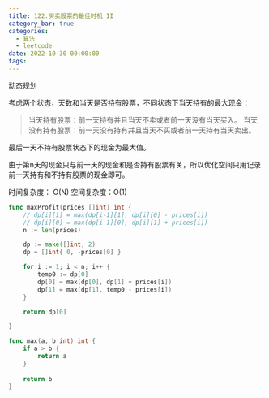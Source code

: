 ```yaml
---
title: 122.买卖股票的最佳时机 II
category_bar: true
categories:
  - 算法
  - leetcode
date: 2022-10-30 00:00:00
tags:
---
```


动态规划

考虑两个状态，天数和当天是否持有股票，不同状态下当天持有的最大现金：

> 当天持有股票：前一天持有并且当天不卖或者前一天没有当天买入。
   当天没有持有股票：前一天没有持有并且当天不买或者前一天持有当天卖出。

最后一天不持有股票状态下的现金为最大值。

由于第n天的现金只与前一天的现金和是否持有股票有关，所以优化空间只用记录前一天持有和不持有股票的现金即可。

时间复杂度： O(N)
空间复杂度：O(1)
<!-- more -->
```Go
func maxProfit(prices []int) int {
    // dp[i][1] = max(dp[i-1][1], dp[i][0] - prices[i])
    // dp[i][0] = max(dp[i-1][0], dp[i][1] + prices[i])
    n := len(prices)

    dp := make([]int, 2)
    dp = []int{ 0, -prices[0] }

    for i := 1; i < n; i++ {
        temp0 := dp[0]
        dp[0] = max(dp[0], dp[1] + prices[i])
        dp[1] = max(dp[1], temp0 - prices[i])
    }

    return dp[0]

}

func max(a, b int) int {
    if a > b {
        return a
    }
    
    return b
}
```
